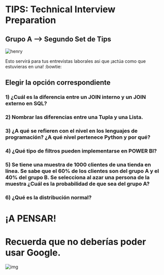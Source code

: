 <h1>TIPS: Technical Interview Preparation</h1>
<h2>Grupo A --&gt; Segundo Set de Tips</h2>
<p><img alt="henry" src="https://blog.soyhenry.com/content/images/2021/02/HEADER-BLOG-NEGRO-01.jpg" /> </p>
<p>Esto servirá para tus entrevistas laborales asi que ¡actúa como que estuvieras en una! :bowtie: </p>
<h2>Elegir la opción correspondiente</h2>
<h3>1)  ¿Cuál es la diferencia entre un JOIN interno y un JOIN externo en SQL?</h3>
<h3>2)  Nombrar las diferencias entre una Tupla y una Lista. </h3>
<h3>3)  ¿A qué se refieren con el nivel en los lenguajes de programación? ¿A qué nivel pertenece Python y por qué?</h3>
<h3>4)  ¿Qué tipo de filtros pueden implementarse en POWER BI?</h3>
<h3>5)  Se tiene una muestra de 1000 clientes de una tienda en línea. Se sabe que el 60% de los clientes son del grupo  A y el 40% del grupo B. Se selecciona al azar una persona de la muestra ¿Cuál es la probabilidad de que sea del grupo A?</h3>

<h3>6) ¿Qué es la distribución normal?</h3>

<h1>¡A PENSAR!</h1>
<h1>Recuerda que no deberías poder usar Google.</h1>
<p><img alt="img" src="https://camo.githubusercontent.com/dbcddd7088648e4ffbd139c31d5f0fb1b1b677650e1ebbe22293d4fd2b44b774/68747470733a2f2f6d656469612e74656e6f722e636f6d2f646f49736f48343361324541414141432f7468696e6b2d656d6f6a692e676966" /></p>
